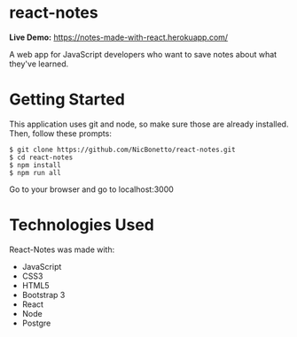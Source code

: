 # react-notes

__Live Demo:__ https://notes-made-with-react.herokuapp.com/

A web app for JavaScript developers who want to save notes about what they've learned.

# Getting Started
This application uses git and node, so make sure those are already installed. Then, follow these prompts: 
```
$ git clone https://github.com/NicBonetto/react-notes.git
$ cd react-notes
$ npm install
$ npm run all
```
Go to your browser and go to localhost:3000

# Technologies Used
React-Notes was made with: 
+ JavaScript
+ CSS3
+ HTML5
+ Bootstrap 3
+ React
+ Node
+ Postgre
